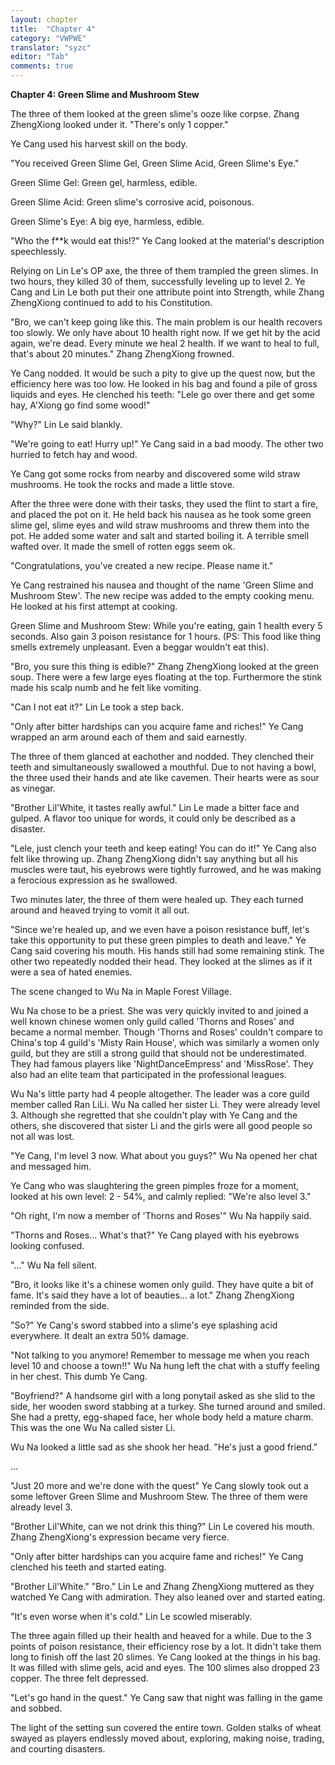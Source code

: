 ```yaml
---
layout: chapter
title:  "Chapter 4"
category: "VWPWE"
translator: "syzc"
editor: "Tab"
comments: true
---
```


**Chapter 4: Green Slime and Mushroom Stew**

The three of them looked at the green slime's ooze like corpse. Zhang ZhengXiong looked under it. "There's only 1 copper."

Ye Cang used his harvest skill on the body.

"You received Green Slime Gel, Green Slime Acid, Green Slime's Eye."

Green Slime Gel: Green gel, harmless, edible.

Green Slime Acid: Green slime's corrosive acid, poisonous.

Green Slime's Eye: A big eye, harmless, edible.

"Who the f\*\*k would eat this!?" Ye Cang looked at the material's description speechlessly.

Relying on Lin Le's OP axe, the three of them trampled the green slimes. In two hours, they killed 30 of them, successfully leveling up to level 2. Ye Cang and Lin Le both put their one attribute point into Strength, while Zhang ZhengXiong continued to add to his Constitution.

"Bro, we can't keep going like this. The main problem is our health recovers too slowly. We only have about 10 health right now. If we get hit by the acid again, we're dead. Every minute we heal 2 health. If we want to heal to full, that's about 20 minutes." Zhang ZhengXiong frowned.

Ye Cang nodded. It would be such a pity to give up the quest now, but the efficiency here was too low. He looked in his bag and found a pile of gross liquids and eyes. He clenched his teeth: "Lele go over there and get some hay, A'Xiong go find some wood!"

"Why?" Lin Le said blankly.

"We're going to eat! Hurry up!" Ye Cang said in a bad moody. The other two hurried to fetch hay and wood.

Ye Cang got some rocks from nearby and discovered some wild straw mushrooms. He took the rocks and made a little stove.

After the three were done with their tasks, they used the flint to start a fire, and placed the pot on it. He held back his nausea as he took some green slime gel, slime eyes and wild straw mushrooms and threw them into the pot. He added some water and salt and started boiling it. A terrible smell wafted over. It made the smell of rotten eggs seem ok.

"Congratulations, you've created a new recipe. Please name it."

Ye Cang restrained his nausea and thought of the name 'Green Slime and Mushroom Stew'. The new recipe was added to the empty cooking menu. He looked at his first attempt at cooking.

Green Slime and Mushroom Stew: While you're eating, gain 1 health every 5 seconds. Also gain 3 poison resistance for 1 hours. (PS: This food like thing smells extremely unpleasant. Even a beggar wouldn't eat this).

"Bro, you sure this thing is edible?" Zhang ZhengXiong looked at the green soup. There were a few large eyes floating at the top. Furthermore the stink made his scalp numb and he felt like vomiting.

"Can I not eat it?" Lin Le took a step back.

"Only after bitter hardships can you acquire fame and riches!" Ye Cang wrapped an arm around each of them and said earnestly.

The three of them glanced at eachother and nodded. They clenched their teeth and simultaneously swallowed a mouthful. Due to not having a bowl, the three used their hands and ate like cavemen. Their hearts were as sour as vinegar.

"Brother Lil'White, it tastes really awful." Lin Le made a bitter face and gulped. A flavor too unique for words, it could only be described as a disaster.

"Lele, just clench your teeth and keep eating! You can do it!" Ye Cang also felt like throwing up. Zhang ZhengXiong didn't say anything but all his muscles were taut, his eyebrows were tightly furrowed, and he was making a ferocious expression as he swallowed.

Two minutes later, the three of them were healed up. They each turned around and heaved trying to vomit it all out.

"Since we're healed up, and we even have a poison resistance buff, let's take this opportunity to put these green pimples to death and leave." Ye Cang said covering his mouth. His hands still had some remaining stink. The other two repeatedly nodded their head. They looked at the slimes as if it were a sea of hated enemies.

The scene changed to Wu Na in Maple Forest Village.

Wu Na chose to be a priest. She was very quickly invited to and joined a well known chinese women only guild called 'Thorns and Roses' and became a normal member. Though 'Thorns and Roses' couldn't compare to China's top 4 guild's 'Misty Rain House', which was similarly a women only guild, but they are still a strong guild that should not be underestimated. They had famous players like 'NightDanceEmpress' and 'MissRose'. They also had an elite team that participated in the professional leagues.

Wu Na's little party had 4 people altogether. The leader was a core guild member called Ran LiLi. Wu Na called her sister Li. They were already level 3. Although she regretted that she couldn't play with Ye Cang and the others, she discovered that sister Li and the girls were all good people so not all was lost.

"Ye Cang, I'm level 3 now. What about you guys?" Wu Na opened her chat and messaged him.

Ye Cang who was slaughtering the green pimples froze for a moment, looked at his own level: 2 - 54%, and calmly replied: "We're also level 3."

"Oh right, I'm now a member of 'Thorns and Roses'" Wu Na happily said.

"Thorns and Roses... What's that?" Ye Cang played with his eyebrows looking confused.

"..." Wu Na fell silent.

"Bro, it looks like it's a chinese women only guild. They have quite a bit of fame. It's said they have a lot of beauties... a lot." Zhang ZhengXiong reminded from the side.

"So?" Ye Cang's sword stabbed into a slime's eye splashing acid everywhere. It dealt an extra 50% damage.

"Not talking to you anymore! Remember to message me when you reach level 10 and choose a town!!" Wu Na hung left the chat with a stuffy feeling in her chest. This dumb Ye Cang.

"Boyfriend?" A handsome girl with a long ponytail asked as she slid to the side, her wooden sword stabbing at a turkey. She turned around and smiled. She had a pretty, egg-shaped face, her whole body held a mature charm. This was the one Wu Na called sister Li.

Wu Na looked a little sad as she shook her head. "He's just a good friend."

...

"Just 20 more and we're done with the quest" Ye Cang slowly took out a some leftover Green Slime and Mushroom Stew. The three of them were already level 3.

"Brother Lil'White, can we not drink this thing?" Lin Le covered his mouth. Zhang ZhengXiong's expression became very fierce.

"Only after bitter hardships can you acquire fame and riches!" Ye Cang clenched his teeth and started eating.

"Brother Lil'White." "Bro." Lin Le and Zhang ZhengXiong muttered as they watched Ye Cang with admiration. They also leaned over and started eating.

"It's even worse when it's cold." Lin Le scowled miserably.

The three again filled up their health and heaved for a while. Due to the 3 points of poison resistance, their efficiency rose by a lot. It didn't take them long to finish off the last 20 slimes. Ye Cang looked at the things in his bag. It was filled with slime gels, acid and eyes. The 100 slimes also dropped 23 copper. The three felt depressed.

"Let's go hand in the quest." Ye Cang saw that night was falling in the game and sobbed.

The light of the setting sun covered the entire town. Golden stalks of wheat swayed as players endlessly moved about, exploring, making noise, trading, and courting disasters.